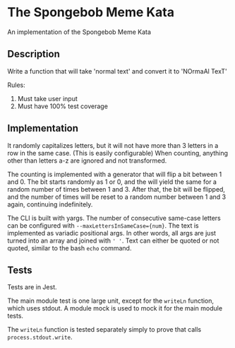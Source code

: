 # The Spongebob Meme Kata

An implementation of the Spongebob Meme Kata

## Description

Write a function that will take 'normal text' and convert it to 'NOrmaAl TexT'

Rules:

1. Must take user input
2. Must have 100% test coverage

## Implementation

It randomly capitalizes letters, but it will not have more than 3 letters in a row in the same case. (This is easily configurable) When counting, anything other than letters a-z are ignored and not transformed.

The counting is implemented with a generator that will flip a bit between 1 and 0. The bit starts randomly as 1 or 0, and the will yield the same for a random number of times between 1 and 3. After that, the bit will be flipped, and the number of times will be reset to a random number between 1 and 3 again, continuing indefinitely.

The CLI is built with yargs. The number of consecutive same-case letters can be configured with `--maxLettersInSameCase={num}`. The text is implemented as variadic positional args. In other words, all args are just turned into an array and joined with `' '`. Text can either be quoted or not quoted, similar to the bash `echo` command.

## Tests

Tests are in Jest.

The main module test is one large unit, except for the `writeLn` function, which uses stdout. A module mock is used to mock it for the main module tests.

The `writeLn` function is tested separately simply to prove that calls `process.stdout.write`.
